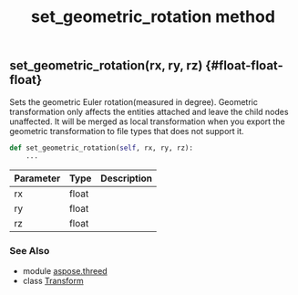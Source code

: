 ﻿---
title: set_geometric_rotation method
second_title: Aspose.3D for Python via .NET API References
description: 
type: docs
weight: 60
url: /python-net/aspose.threed/transform/set_geometric_rotation/
is_root: false
---

## set_geometric_rotation(rx, ry, rz) {#float-float-float}

Sets the geometric Euler rotation(measured in degree). 
            Geometric transformation only affects the entities attached and leave the child nodes unaffected.
            It will be merged as local transformation when you export the geometric transformation to file types that does not support it.



```python
def set_geometric_rotation(self, rx, ry, rz):
    ...
```


| Parameter | Type | Description |
| :- | :- | :- |
| rx | float |  |
| ry | float |  |
| rz | float |  |



### See Also
* module [aspose.threed](../../)
* class [Transform](/3d/python-net/aspose.threed/transform)
